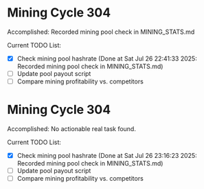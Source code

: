 # Mining Cycle 304

Accomplished: Recorded mining pool check in MINING_STATS.md

Current TODO List:

- [x] Check mining pool hashrate  (Done at Sat Jul 26 22:41:33 2025: Recorded mining pool check in MINING_STATS.md)
- [ ] Update pool payout script
- [ ] Compare mining profitability vs. competitors

# Mining Cycle 304

Accomplished: No actionable real task found.

Current TODO List:

- [x] Check mining pool hashrate  (Done at Sat Jul 26 23:16:23 2025: Recorded mining pool check in MINING_STATS.md)
- [ ] Update pool payout script
- [ ] Compare mining profitability vs. competitors